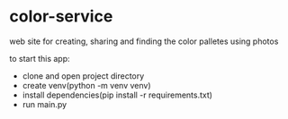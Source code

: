 # color-service
web site for creating, sharing and finding the color palletes using photos

to start this app:
  - clone and open project directory
  - create venv(python -m venv venv)
  - install dependencies(pip install -r requirements.txt)
  - run main.py
